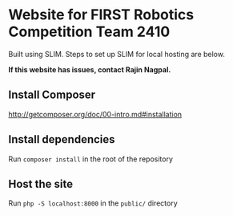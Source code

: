 # Website for FIRST Robotics Competition Team 2410

Built using SLIM. Steps to set up SLIM for local hosting are below.

<b>If this website has issues, contact Rajin Nagpal.</b>

## Install Composer

<http://getcomposer.org/doc/00-intro.md#installation>

## Install dependencies

Run `composer install` in the root of the repository

## Host the site

Run `php -S localhost:8000` in the `public/` directory
